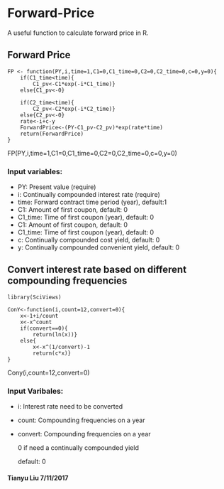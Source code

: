 # Forward-Price

A useful function to calculate forward price in R.

## Forward Price


	FP <- function(PY,i,time=1,C1=0,C1_time=0,C2=0,C2_time=0,c=0,y=0){
		if(C1_time<time){
			C1_pv<-C1*exp(-i*C1_time)} 
		else{C1_pv<-0}

		if(C2_time<time){
			C2_pv<-C2*exp(-i*C2_time)}
		else{C2_pv<-0}
		rate<-i+c-y
		ForwardPrice<-(PY-C1_pv-C2_pv)*exp(rate*time)
		return(ForwardPrice)
	}


FP(PY,i,time=1,C1=0,C1_time=0,C2=0,C2_time=0,c=0,y=0)

### Input variables:
  
  * PY: Present value (require) 
  * i: Continually compounded interest rate (require)
  * time: Forward contract time period (year), default:1
  * C1: Amount of first coupon, default: 0
  * C1_time: Time of first coupon (year), default: 0
  * C1: Amount of first coupon, default: 0
  * C1_time: Time of first coupon (year), default: 0
  * c: Continually compounded cost yield, default: 0
  * y: Continually compounded convenient yield, default: 0


## Convert interest rate based on different compounding frequencies



	library(SciViews)
	
	ConY<-function(i,count=12,convert=0){
		x<-1+i/count
		x<-x^count
		if(convert==0){
			return(ln(x))}
		else{
			x<-x^(1/convert)-1
			return(c*x)}
	}


Cony(i,count=12,convert=0)

### Input Varibales:

* i: Interest rate need to be converted
* count: Compounding frequencies on a year
* convert: Compounding frequencies on a year

     0 if need a continually compounded yield
   
     default: 0


#### Tianyu Liu 7/11/2017
